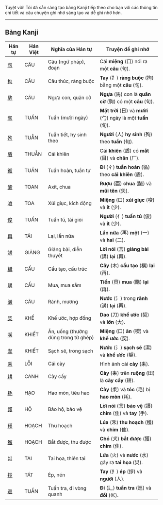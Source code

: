 Tuyệt vời\! Tôi đã sẵn sàng tạo bảng Kanji tiếp theo cho bạn với các thông tin chi tiết và câu chuyện ghi nhớ sáng tạo và dễ ghi nhớ hơn.

-----

## Bảng Kanji

| Hán tự | Hán Việt | Nghĩa của Hán tự | Truyện để ghi nhớ |
|---|---|---|---|
| [句](https://mazii.net/vi-VN/search/kanji/javi/%E5%8F%A5) | CÂU | Câu (ngữ pháp), đoạn | Cái **miệng** (口) nói ra một **câu** (句). |
| [拘](https://mazii.net/vi-VN/search/kanji/javi/%E6%8B%98) | CÂU | Câu thúc, ràng buộc | **Tay** (扌) **ràng buộc** (拘) bằng một **câu** (句). |
| [駒](https://mazii.net/vi-VN/search/kanji/javi/%E9%A7%92) | CÂU | Ngựa con, quân cờ | **Ngựa** (馬) con là **quân cờ** (駒) có một **câu** (句). |
| [旬](https://mazii.net/vi-VN/search/kanji/javi/%E6%97%AC) | TUẦN | Tuần (mười ngày) | **Mặt trời** (日) và **mười** (勹) ngày là một **tuần** (旬). |
| [殉](https://mazii.net/vi-VN/search/kanji/javi/%E6%AE%89) | TUẪN | Tuẫn tiết, hy sinh theo | **Người** (人) **hy sinh** (殉) theo **tuần** (旬). |
| [盾](https://mazii.net/vi-VN/search/kanji/javi/%E7%9B%BE) | THUẪN | Cái khiên | Cái **khiên** (盾) có **mắt** (目) và **chân** (厂). |
| [循](https://mazii.net/vi-VN/search/kanji/javi/%E5%BE%AA) | TUẦN | Tuần hoàn, tuần tự | **Đi** (彳) **tuần hoàn** (循) theo **cái khiên** (盾). |
| [酸](https://mazii.net/vi-VN/search/kanji/javi/%E9%85%B8) | TOAN | Axit, chua | **Rượu** (酉) **chua** (酸) và **mũi tên** (矢). |
| [唆](https://mazii.net/vi-VN/search/kanji/javi/%E5%94%86) | TOA | Xúi giục, kích động | **Miệng** (口) **xúi giục** (唆) và **ít** (少). |
| [俊](https://mazii.net/vi-VN/search/kanji/javi/%E4%BF%8A) | TUẤN | Tuấn tú, tài giỏi | **Người** (亻) **tuấn tú** (俊) và **ít** (少). |
| [再](https://mazii.net/vi-VN/search/kanji/javi/%E5%86%8D) | TÁI | Lại, lần nữa | **Lần nữa** (再) **một** (一) và **hai** (二). |
| [講](https://mazii.net/vi-VN/search/kanji/javi/%E8%AC%9B) | GIẢNG | Giảng bài, diễn thuyết | **Lời nói** (言) **giảng bài** (講) **lại** (再). |
| [構](https://mazii.net/vi-VN/search/kanji/javi/%E6%A7%8B) | CẤU | Cấu tạo, cấu trúc | **Cây** (木) **cấu tạo** (構) **lại** (再). |
| [購](https://mazii.net/vi-VN/search/kanji/javi/%E8%B3%BC) | CẤU | Mua, mua sắm | **Tiền** (貝) **mua** (購) **lại** (再). |
| [溝](https://mazii.net/vi-VN/search/kanji/javi/%E6%BA%9D) | CÂU | Rãnh, mương | **Nước** (氵) trong **rãnh** (溝) **lại** (再). |
| [契](https://mazii.net/vi-VN/search/kanji/javi/%E5%A5%91) | KHẾ | Khế ước, hợp đồng | **Dao** (刀) **khế ước** (契) và **lớn** (大). |
| [喫](https://mazii.net/vi-VN/search/kanji/javi/%E5%96%AB) | KHIẾT | Ăn, uống (thường dùng trong từ ghép) | **Miệng** (口) **ăn** (喫) và **khế ước** (契). |
| [潔](https://mazii.net/vi-VN/search/kanji/javi/%E6%BD%94) | KHIẾT | Sạch sẽ, trong sạch | **Nước** (氵) **sạch sẽ** (潔) và **khế ước** (契). |
| [耒](https://mazii.net/vi-VN/search/kanji/javi/%E8%80%92) | LỖI | Cái cày | Hình ảnh cái **cày** (耒). |
| [耕](https://mazii.net/vi-VN/search/kanji/javi/%E8%80%95) | CANH | Cày cấy | **Cày** (耒) trên **ruộng** (田) là **cày cấy** (耕). |
| [耗](https://mazii.net/vi-VN/search/kanji/javi/%E8%80%97) | HẠO | Hao mòn, tiêu hao | **Cày** (耒) và **tóc** (毛) bị **hao mòn** (耗). |
| [護](https://mazii.net/vi-VN/search/kanji/javi/%E8%AD%B7) | HỘ | Bảo hộ, bảo vệ | **Lời nói** (言) **bảo vệ** (護) **chim** (隹) và **tay** (手). |
| [穫](https://mazii.net/vi-VN/search/kanji/javi/%E7%A9%AB) | HOẠCH | Thu hoạch | **Lúa** (禾) **thu hoạch** (穫) và **chim** (隹). |
| [獲](https://mazii.net/vi-VN/search/kanji/javi/%E7%8D%B2) | HOẠCH | Bắt được, thu được | **Chó** (犬) **bắt được** (獲) **chim** (隹). |
| [災](https://mazii.net/vi-VN/search/kanji/javi/%E7%81%BD) | TAI | Tai họa, thiên tai | **Lửa** (火) và **nước** (水) gây ra **tai họa** (災). |
| [拶](https://mazii.net/vi-VN/search/kanji/javi/%E6%8B%B6) | TÁT | Ép, nén | **Tay** (扌) **ép** (拶) và **người** (人). |
| [巡](https://mazii.net/vi-VN/search/kanji/javi/%E5%B7%A1) | TUẦN | Tuần tra, đi vòng quanh | **Đi** (辶) **tuần tra** (巡) và **đồi** (巛). |

